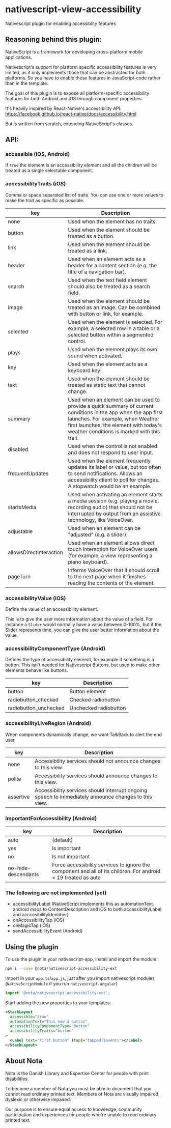 # nativescript-view-accessibility
Nativescript plugin for enabling accessiblity features

## Reasoning behind this plugin:
NativeScript is a framework for developing cross-platform mobile applications.

Nativescript's support for platform specific accessibility features is very limited, as it only implements
those that can be abstracted for both platforms. So you have to enable these features in JavaScript-code
rather than in the template.

The goal of this plugin is to expose all platform-specific accessibility features for both Android and iOS through component properties.

It's heavily inspired by React-Native's accessibility API:
https://facebook.github.io/react-native/docs/accessibility.html

But is written from scratch, extending NativeScript's classes.

## API:
### accessible (iOS, Android)
If `true` the element is an accessibility element and all the children will be treated as a single selectable component.

### accessibilityTraits (iOS)
Comma or space separated list of traits. You can use one or more values to make the trait as specific as possible.

| key | Description |
| --- | ----------- |
| none | Used when the element has no traits. |
| button | Used when the element should be treated as a button. |
| link | Used when the element should be treated as a link. |
| header | Used when an element acts as a header for a content section (e.g. the title of a navigation bar). |
| search | Used when the text field element should also be treated as a search field. |
| image | Used when the element should be treated as an image. Can be combined with button or link, for example. |
| selected | Used when the element is selected. For example, a selected row in a table or a selected button within a segmented control. |
| plays | Used when the element plays its own sound when activated. |
| key | Used when the element acts as a keyboard key. |
| text | Used when the element should be treated as static text that cannot change. |
| summary | Used when an element can be used to provide a quick summary of current conditions in the app when the app first launches. For example, when Weather first launches, the element with today\'s weather conditions is marked with this trait. |
| disabled | Used when the control is not enabled and does not respond to user input. |
| frequentUpdates | Used when the element frequently updates its label or value, but too often to send notifications. Allows an accessibility client to poll for changes. A stopwatch would be an example. |
| startsMedia | Used when activating an element starts a media session (e.g. playing a movie, recording audio) that should not be interrupted by output from an assistive technology, like VoiceOver. |
| adjustable | Used when an element can be "adjusted" (e.g. a slider). |
| allowsDirectInteraction | Used when an element allows direct touch interaction for VoiceOver users (for example, a view representing a piano keyboard). |
| pageTurn | Informs VoiceOver that it should scroll to the next page when it finishes reading the contents of the element. |

### accessibilityValue (iOS)
Define the value of an accessibility element.

This is to give the user more information about the value of a field.
For instance a `Slider` would normally have a value between 0-100%, but if the Slider represents time, you can give the user better information about the value.

### accessibilityComponentType (Android)
Defines the type of accessibility element, for example if something is a button.
This isn't needed for Nativescript Buttons, but used to make other elements behave like buttons.

| key | Description |
| --- | ----------- |
| button | Button element |
| radiobutton\_checked | Checked radiobutton |
| radiobutton\_unchecked | Unchecked radiobutton |

### accessibilityLiveRegion (Android)
When components dynamically change, we want TalkBack to alert the end user.

| key | Description |
| --- | ----------- |
| none | Accessibility services should not announce changes to this view. |
| polite | Accessibility services should announce changes to this view. |
| assertive | Accessibility services should interrupt ongoing speech to immediately announce changes to this view. |

### importantForAccessibility (Android)
| key | Description |
| --- | ----------- |
| auto | (default)  |
| yes | Is important  |
| no  | Is not important  |
| no-hide-descendants | Force accessibility services to ignore the component and all of its children. For android < 19 treated as auto |

### The following are not implemented (yet)
* accessibilityLabel (NativeScript implements this as automationText. android maps to ContentDescription and iOS to both accessibilityLabel and acccesibilityIdentifier)
* onAccessibilityTap (iOS)
* onMagicTap (iOS)
* sendAccessibilityEvent (Android)

## Using the plugin
To use the plugin in your nativescript-app, install and import the module:

```bash
npm i --save @nota/nativescript-accessibility-ext
```

Import in your `app.ts`/`app.js`, just after you import nativescript modules (`NativeScriptModule` if you run `nativescript-angular`)

```typescript
import '@nota/nativescript-accessibility-ext';
```

Start adding the new properties to your templates:
```xml
<StackLayout
  accessible="true"
  automationText="This now a button"
  accessibilityComponentType="button"
  accessibilityTraits="button"
>
  <Label text="First button" (tap)="tapped($event)"></Label>
</StackLayout>
```

## About Nota
Nota is the Danish Library and Expertise Center for people with print disabilities.

To become a member of Nota you must be able to document that you cannot read ordinary printed text. Members of Nota are visually impaired, dyslexic or otherwise impaired.

Our purpose is to ensure equal access to knowledge, community participation and experiences for people who're unable to read ordinary printed text.
